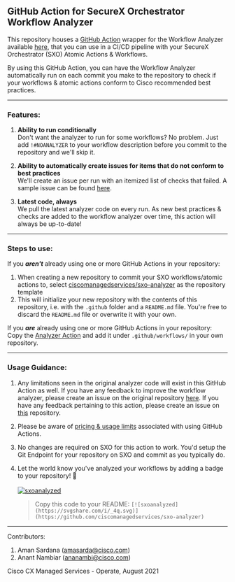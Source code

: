 ## GitHub Action for SecureX Orchestrator Workflow Analyzer

This repository houses a [GitHub Action](https://github.com/features/actions) wrapper for the Workflow Analyzer available [here](https://ciscosecurity.github.io/sxo-05-security-workflows/analyzer/), that you can use in a CI/CD pipeline with your SecureX Orchestrator (SXO) Atomic Actions & Workflows. 

By using this GitHub Action, you can have the Workflow Analyzer automatically run on each commit you make to the repository to check if your workflows & atomic actions conform to Cisco recommended best practices.

---

### Features:
1. **Ability to run conditionally**
<br>Don't want the analyzer to run for some workflows? No problem. Just add `!#NOANALYZER` to your workflow description before you commit to the repository and we'll skip it.

2. **Ability to automatically create issues for items that do not conform to best practices**
<br>We'll create an issue per run with an itemized list of checks that failed. A sample issue can be found [here](https://github.com/ciscomanagedservices/sxo-analyzer/issues/1).

3. **Latest code, always**
<br>We pull the latest analyzer code on every run. As new best practices & checks are added to the workflow analyzer over time, this action will always be up-to-date!

---

### Steps to use:

If you _**aren't**_ already using one or more GitHub Actions in your repository: 
1. When creating a new repository to commit your SXO workflows/atomic actions to, select [ciscomanagedservices/sxo-analyzer](https://github.com/ciscomanagedservices/sxo-analyzer) as the repository template
2. This will initialize your new repository with the contents of this repository, i.e. with the `.github` folder and a `README.md` file. You're free to discard the `README.md` file or overwrite it with your own.

If you _**are**_ already using one or more GitHub Actions in your repository: 
<br>Copy the [Analyzer Action](.github/workflows/analyzer.yml) and add it under `.github/workflows/` in your own repository.

---

### Usage Guidance: 
1. Any limitations seen in the original analyzer code will exist in this GitHub Action as well. If you have any feedback to improve the workflow analyzer, please create an issue on the original repository [here](https://github.com/CiscoSecurity/sxo-05-security-workflows/issues/new?labels=bug). If you have any feedback pertaining to this action, please create an issue on [this](https://github.com/ciscomanagedservices/sxo-analyzer/issues/new) repository.
2. Please be aware of [pricing & usage limits](https://docs.github.com/en/actions/reference/usage-limits-billing-and-administration) associated with using GitHub Actions.
3. No changes are required on SXO for this action to work. You'd setup the Git Endpoint for your repository on SXO and commit as you typically do.
4. Let the world know you've analyzed your workflows by adding a badge to your repository! 🎉
<br><br>[![sxoanalyzed](https://svgshare.com/i/_4q.svg)](https://github.com/ciscomanagedservices/sxo-analyzer)
    
    > Copy this code to your README: `[![sxoanalyzed](https://svgshare.com/i/_4q.svg)](https://github.com/ciscomanagedservices/sxo-analyzer)`

---

Contributors:

1. Aman Sardana (amasarda@cisco.com)
2. Anant Nambiar (ananambi@cisco.com)

Cisco CX Managed Services - Operate, August 2021
